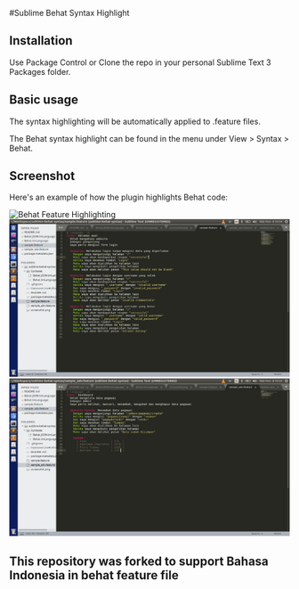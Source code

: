 #Sublime Behat Syntax Highlight

## Installation

Use Package Control or Clone the repo in your personal Sublime Text 3 Packages folder.

## Basic usage

The syntax highlighting will be automatically applied to .feature files.

The Behat syntax highlight can be found in the menu under View > Syntax > Behat.

## Screenshot

Here's an example of how the plugin highlights Behat code:

![Behat Feature Highlighting](screenshot.png)
![Behat Feature Bahasa Indonesia Highlighting](screenshot_id.png)
![Behat Feature Bahasa Indonesia With Scenario Outline Highlighting](screenshot_id_2.png)

## This repository was forked to support Bahasa Indonesia in behat feature file
